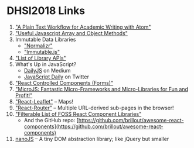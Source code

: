 # DHSI2018 Links

1. ["A Plain Text Workflow for Academic Writing with Atom"](http://u.arizona.edu/~selisker/post/workflow/)
1. ["Useful Javascript Array and Object Methods"](https://codeburst.io/useful-javascript-array-and-object-methods-6c7971d93230)
1. Immutable Data Libraries
	  * ["Normalizr"](https://github.com/paularmstrong/normalizr)
	  * ["Immutable.js"](https://facebook.github.io/immutable-js/)
1. ["List of Library APIs"](https://librarieshacked.org/apis)
1. What's Up in JavaScript?
	* [DailyJS](https://medium.com/dailyjs) on Medium
	* [JavaScript Daily](https://twitter.com/JavaScriptDaily) on Twitter
1. ["React Controlled Components (Forms)"](https://reactjs.org/docs/forms.html)
1. ["MicroJS: Fantastic Micro-Frameworks and Micro-Libraries for Fun and Profit!"](http://microjs.com/#)
1. ["React-Leaflet"](https://react-leaflet.js.org/) – Maps!
1. ["React-Router"](https://github.com/ReactTraining/react-router) – Multiple URL-derived sub-pages in the browser!
1. ["Filterable List of FOSS React Component Libraries"](https://devarchy.com/react)
    * And the GitHub repo: [https://github.com/brillout/awesome-react-components](https://github.com/brillout/awesome-react-components)
1. [nanoJS](https://vladocar.github.io/nanoJS/) – A tiny DOM abstraction library; like jQuery but smaller